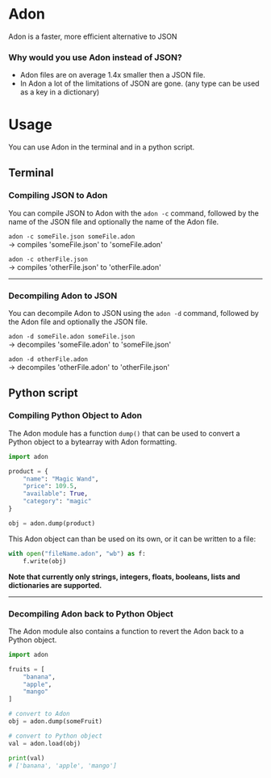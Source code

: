 # Adon
 Adon is a faster, more efficient alternative to JSON

### Why would you use Adon instead of JSON?
 - Adon files are on average 1.4x smaller then a JSON file.
 - In Adon a lot of the limitations of JSON are gone. (any type can be used as a key in a dictionary)

# Usage
You can use Adon in the terminal and in a python script.

## Terminal
### Compiling JSON to Adon
You can compile JSON to Adon with the `adon -c` command, followed by the name of the JSON file and optionally the name of the Adon file.

`adon -c someFile.json someFile.adon`  
  -> compiles 'someFile.json' to 'someFile.adon'  

`adon -c otherFile.json`  
  -> compiles 'otherFile.json' to 'otherFile.adon'
***
### Decompiling Adon to JSON
You can decompile Adon to JSON using the `adon -d` command, followed by the Adon file and optionally the JSON file.  

`adon -d someFile.adon someFile.json`  
  -> decompiles 'someFile.adon' to 'someFile.json'

`adon -d otherFile.adon`  
  -> decompiles 'otherFile.adon' to 'otherFile.json'

## Python script
### Compiling Python Object to Adon
The Adon module has a function `dump()` that can be used to convert a Python object to a bytearray with Adon formatting.

```python
import adon

product = {
    "name": "Magic Wand",
    "price": 109.5,
    "available": True,
    "category": "magic"
}

obj = adon.dump(product)
```

This Adon object can than be used on its own, or it can be written to a file:
```python
with open("fileName.adon", "wb") as f:
    f.write(obj)
```

**Note that currently only strings, integers, floats, booleans, lists and dictionaries are supported.**
***

### Decompiling Adon back to Python Object
The Adon module also contains a function to revert the Adon back to a Python object.

```python
import adon

fruits = [
    "banana",
    "apple",
    "mango"
]

# convert to Adon
obj = adon.dump(someFruit)

# convert to Python object
val = adon.load(obj)

print(val) 
# ['banana', 'apple', 'mango']
```